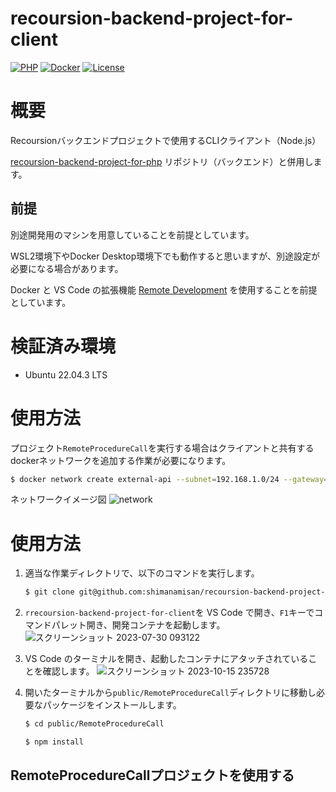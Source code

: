 # recoursion-backend-project-for-client

[![PHP](https://img.shields.io/badge/Node-18.18.0-red.svg)](https://www.php.net/downloads.php)
[![Docker](https://img.shields.io/badge/Docker-24.0.5-red.svg)](https://docs.docker.com/engine/release-notes/24.0/)
[![License](https://img.shields.io/badge/License-MIIT-blue.svg)](https://licenses.opensource.jp/MIT/MIT.html)

# 概要

Recoursionバックエンドプロジェクトで使用するCLIクライアント（Node.js）

[recoursion-backend-project-for-php](https://github.com/shimanamisan/recoursion-backend-project-for-php) リポジトリ（バックエンド）と併用します。

## 前提

別途開発用のマシンを用意していることを前提としています。

WSL2環境下やDocker Desktop環境下でも動作すると思いますが、別途設定が必要になる場合があります。

Docker と VS Code の拡張機能 [Remote Development](https://marketplace.visualstudio.com/items?itemName=ms-vscode-remote.vscode-remote-extensionpack) を使用することを前提としています。

# 検証済み環境

- Ubuntu 22.04.3 LTS

# 使用方法

プロジェクト`RemoteProcedureCall`を実行する場合はクライアントと共有するdockerネットワークを追加する作業が必要になります。

```bash
$ docker network create external-api --subnet=192.168.1.0/24 --gateway=192.168.1.1
```

ネットワークイメージ図
![network](https://github.com/shimanamisan/recoursion-backend-project-for-php/assets/49751604/e87aafbd-927d-408d-b916-f4ea4f33b156)

# 使用方法

1. 適当な作業ディレクトリで、以下のコマンドを実行します。
    ```bash
    $ git clone git@github.com:shimanamisan/recoursion-backend-project-for-client.git
    ```

2. `rrecoursion-backend-project-for-client`を VS Code で開き、`F1`キーでコマンドパレット開き、開発コンテナを起動します。
![スクリーンショット 2023-07-30 093122](https://github.com/shimanamisan/php-test-object/assets/49751604/8f2b59ca-8205-494d-9b47-dc385b03ccb0)

3. VS Code のターミナルを開き、起動したコンテナにアタッチされていることを確認します。
![スクリーンショット 2023-10-15 235728](https://github.com/shimanamisan/recoursion-backend-project-for-client/assets/49751604/5571a09d-c0a8-4a57-978c-b1c7783d36e5)

4. 開いたターミナルから`public/RemoteProcedureCall`ディレクトリに移動し必要なパッケージをインストールします。
    ```bash
    $ cd public/RemoteProcedureCall

    $ npm install
    ```

## RemoteProcedureCallプロジェクトを使用する
